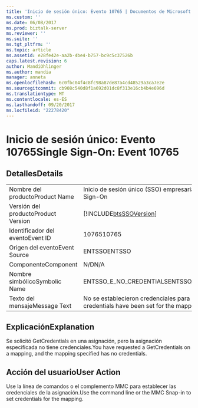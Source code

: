 ```yaml
---
title: 'Inicio de sesión único: Evento 10765 | Documentos de Microsoft'
ms.custom: ''
ms.date: 06/08/2017
ms.prod: biztalk-server
ms.reviewer: ''
ms.suite: ''
ms.tgt_pltfrm: ''
ms.topic: article
ms.assetid: e28fe42e-aa2b-4be4-b757-bc9c5c37526b
caps.latest.revision: 6
author: MandiOhlinger
ms.author: mandia
manager: anneta
ms.openlocfilehash: 6c0fbc04f4c8fc98a87de87a4cd48529a3ca7e2e
ms.sourcegitcommit: cb908c540d8f1a692d01dc8f313e16cb4b4e696d
ms.translationtype: MT
ms.contentlocale: es-ES
ms.lasthandoff: 09/20/2017
ms.locfileid: "22278420"
---
```

# <a name="single-sign-on-event-10765"></a><span data-ttu-id="9f716-102">Inicio de sesión único: Evento 10765</span><span class="sxs-lookup"><span data-stu-id="9f716-102">Single Sign-On: Event 10765</span></span>
## <a name="details"></a><span data-ttu-id="9f716-103">Detalles</span><span class="sxs-lookup"><span data-stu-id="9f716-103">Details</span></span>  
  
|||  
|-|-|  
|<span data-ttu-id="9f716-104">Nombre del producto</span><span class="sxs-lookup"><span data-stu-id="9f716-104">Product Name</span></span>|<span data-ttu-id="9f716-105">Inicio de sesión único (SSO) empresarial</span><span class="sxs-lookup"><span data-stu-id="9f716-105">Enterprise Single Sign-On</span></span>|  
|<span data-ttu-id="9f716-106">Versión del producto</span><span class="sxs-lookup"><span data-stu-id="9f716-106">Product Version</span></span>|[!INCLUDE[btsSSOVersion](../includes/btsssoversion-md.md)]|  
|<span data-ttu-id="9f716-107">Identificador del evento</span><span class="sxs-lookup"><span data-stu-id="9f716-107">Event ID</span></span>|<span data-ttu-id="9f716-108">10765</span><span class="sxs-lookup"><span data-stu-id="9f716-108">10765</span></span>|  
|<span data-ttu-id="9f716-109">Origen del evento</span><span class="sxs-lookup"><span data-stu-id="9f716-109">Event Source</span></span>|<span data-ttu-id="9f716-110">ENTSSO</span><span class="sxs-lookup"><span data-stu-id="9f716-110">ENTSSO</span></span>|  
|<span data-ttu-id="9f716-111">Componente</span><span class="sxs-lookup"><span data-stu-id="9f716-111">Component</span></span>|<span data-ttu-id="9f716-112">N/D</span><span class="sxs-lookup"><span data-stu-id="9f716-112">N/A</span></span>|  
|<span data-ttu-id="9f716-113">Nombre simbólico</span><span class="sxs-lookup"><span data-stu-id="9f716-113">Symbolic Name</span></span>|<span data-ttu-id="9f716-114">ENTSSO_E_NO_CREDENTIALS</span><span class="sxs-lookup"><span data-stu-id="9f716-114">ENTSSO_E_NO_CREDENTIALS</span></span>|  
|<span data-ttu-id="9f716-115">Texto del mensaje</span><span class="sxs-lookup"><span data-stu-id="9f716-115">Message Text</span></span>|<span data-ttu-id="9f716-116">No se establecieron credenciales para la asignación.</span><span class="sxs-lookup"><span data-stu-id="9f716-116">No credentials have been set for the mapping.</span></span>|  
  
## <a name="explanation"></a><span data-ttu-id="9f716-117">Explicación</span><span class="sxs-lookup"><span data-stu-id="9f716-117">Explanation</span></span>  
 <span data-ttu-id="9f716-118">Se solicitó GetCredentials en una asignación, pero la asignación especificada no tiene credenciales.</span><span class="sxs-lookup"><span data-stu-id="9f716-118">You have requested a GetCredentials on a mapping, and the mapping specified has no credentials.</span></span>  
  
## <a name="user-action"></a><span data-ttu-id="9f716-119">Acción del usuario</span><span class="sxs-lookup"><span data-stu-id="9f716-119">User Action</span></span>  
 <span data-ttu-id="9f716-120">Use la línea de comandos o el complemento MMC para establecer las credenciales de la asignación.</span><span class="sxs-lookup"><span data-stu-id="9f716-120">Use the command line or the MMC Snap-in to set credentials for the mapping.</span></span>